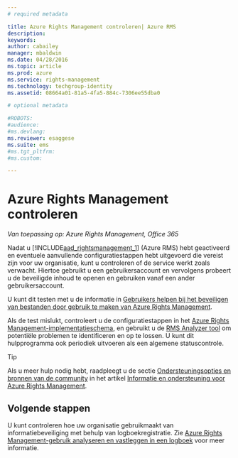 ```yaml
---
# required metadata

title: Azure Rights Management controleren| Azure RMS
description:
keywords:
author: cabailey
manager: mbaldwin
ms.date: 04/28/2016
ms.topic: article
ms.prod: azure
ms.service: rights-management
ms.technology: techgroup-identity
ms.assetid: 08664a01-81a5-4fa5-884c-7306ee55dba0

# optional metadata

#ROBOTS:
#audience:
#ms.devlang:
ms.reviewer: esaggese
ms.suite: ems
#ms.tgt_pltfrm:
#ms.custom:

---
```


# Azure Rights Management controleren

*Van toepassing op: Azure Rights Management, Office 365*

Nadat u [!INCLUDE[aad_rightsmanagement_1](../includes/aad_rightsmanagement_1_md.md)] (Azure RMS) hebt geactiveerd en eventuele aanvullende configuratiestappen hebt uitgevoerd die vereist zijn voor uw organisatie, kunt u controleren of de service werkt zoals verwacht. Hiertoe gebruikt u een gebruikersaccount en vervolgens probeert u de beveiligde inhoud te openen en gebruiken vanaf een ander gebruikersaccount.

U kunt dit testen met u de informatie in [Gebruikers helpen bij het beveiligen van bestanden door gebruik te maken van Azure Rights Management](help-users.md).

Als de test mislukt, controleert u de configuratiestappen in het [Azure Rights Management-implementatieschema](../plan-design/deployment-roadmap.md), en gebruikt u de [RMS Analyzer tool](http://www.microsoft.com/en-us/download/details.aspx?id=46437) om potentiële problemen te identificeren en op te lossen. U kunt dit hulpprogramma ook periodiek uitvoeren als een algemene statuscontrole.

> [!TIP]
> Als u meer hulp nodig hebt, raadpleegt u de sectie [Ondersteuningsopties en bronnen van de community](../get-started/information-support.md##support-options-and-community-resources) in het artikel [Informatie en ondersteuning voor Azure Rights Management](../get-started/information-support.md).

## Volgende stappen

U kunt controleren hoe uw organisatie gebruikmaakt van informatiebeveiliging met behulp van logboekregistratie. Zie [Azure Rights Management-gebruik analyseren en vastleggen in een logboek](log-analyze-usage.md) voor meer informatie.





<!--HONumber=Apr16_HO4-->


